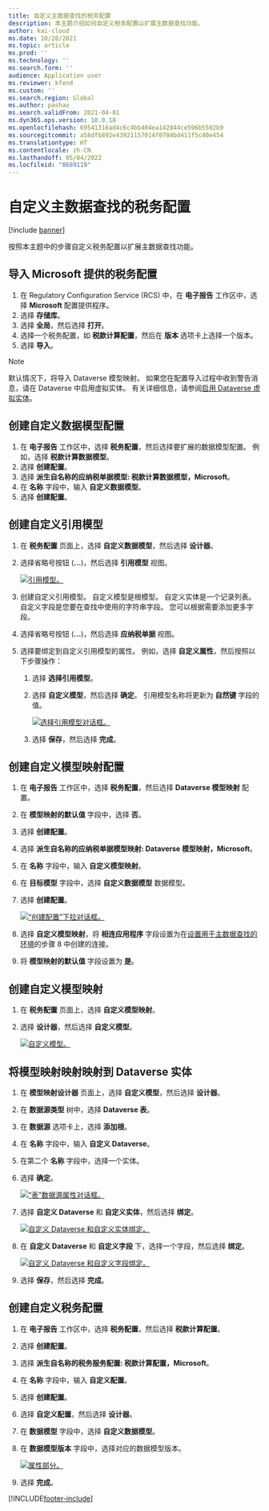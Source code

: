 ```yaml
---
title: 自定义主数据查找的税务配置
description: 本主题介绍如何自定义税务配置以扩展主数据查找功能。
author: kai-cloud
ms.date: 10/28/2021
ms.topic: article
ms.prod: ''
ms.technology: ''
ms.search.form: ''
audience: Application user
ms.reviewer: kfend
ms.custom: ''
ms.search.region: Global
ms.author: pashao
ms.search.validFrom: 2021-04-01
ms.dyn365.ops.version: 10.0.18
ms.openlocfilehash: 69541316ad4c6c4bb404ea142844ce596b5502b9
ms.sourcegitcommit: a58dfb892e43921157014f0784bd411f5c40e454
ms.translationtype: HT
ms.contentlocale: zh-CN
ms.lasthandoff: 05/04/2022
ms.locfileid: "8689119"
---
```

# <a name="customize-tax-configurations-for-master-data-lookup"></a>自定义主数据查找的税务配置

[!include [banner](../includes/banner.md)]

按照本主题中的步骤自定义税务配置以扩展主数据查找功能。

## <a name="import-a-tax-configuration-provided-by-microsoft"></a>导入 Microsoft 提供的税务配置

1. 在 Regulatory Configuration Service (RCS) 中，在 **电子报告** 工作区中，选择 **Microsoft** 配置提供程序。
2. 选择 **存储库**。
3. 选择 **全局**，然后选择 **打开**。
4. 选择一个税务配置，如 **税款计算配置**，然后在 **版本** 选项卡上选择一个版本。
5. 选择 **导入**。

> [!NOTE]
> 默认情况下，将导入 Dataverse 模型映射。 如果您在配置导入过程中收到警告消息，请在 Dataverse 中启用虚拟实体。 有关详细信息，请参阅[启用 Dataverse 虚拟实体](../../fin-ops-core/dev-itpro/power-platform/enable-virtual-entities.md)。

## <a name="create-a-customized-data-model-configuration"></a>创建自定义数据模型配置

1. 在 **电子报告** 工作区中，选择 **税务配置**，然后选择要扩展的数据模型配置。 例如，选择 **税款计算数据模型**。
2. 选择 **创建配置**。
3. 选择 **派生自名称的应纳税单据模型: 税款计算数据模型，Microsoft**。
4. 在 **名称** 字段中，输入 **自定义数据模型**。
5. 选择 **创建配置**。

## <a name="create-customized-reference-models"></a>创建自定义引用模型

1. 在 **税务配置** 页面上，选择 **自定义数据模型**，然后选择 **设计器**。
2. 选择省略号按钮 (**...**)，然后选择 **引用模型** 视图。

    [![引用模型。](./media/pic2.png)](./media/pic2.png)

3. 创建自定义引用模型。 自定义模型是根模型。 自定义实体是一个记录列表。 自定义字段是您要在查找中使用的字符串字段。 您可以根据需要添加更多字段。
4. 选择省略号按钮 (**...**)，然后选择 **应纳税单据** 视图。
5. 选择要绑定到自定义引用模型的属性。 例如，选择 **自定义属性**，然后按照以下步骤操作：

    1. 选择 **选择引用模型**。
    2. 选择 **自定义模型**，然后选择 **确定**。 引用模型名称将更新为 **自然键** 字段的值。

        [![选择引用模型对话框。](./media/pic5.png)](./media/pic5.png)

    3. 选择 **保存**，然后选择 **完成**。

## <a name="create-a-customized-model-mapping-configuration"></a>创建自定义模型映射配置

1. 在 **电子报告** 工作区中，选择 **税务配置**，然后选择 **Dataverse 模型映射** 配置。
2. 在 **模型映射的默认值** 字段中，选择 **否**。
3. 选择 **创建配置**。
4. 选择 **派生自名称的应纳税单据模型映射: Dataverse 模型映射，Microsoft**。
5. 在 **名称** 字段中，输入 **自定义模型映射**。
6. 在 **目标模型** 字段中，选择 **自定义数据模型** 数据模型。
7. 选择 **创建配置**。

    [![“创建配置”下拉对话框。](./media/pic6.png)](./media/pic6.png)

8. 选择 **自定义模型映射**，将 **相连应用程序** 字段设置为在[设置用于主数据查找的环境](tax-service-set-up-environment-master-data-lookup.md)的步骤 8 中创建的连接。
9. 将 **模型映射的默认值** 字段设置为 **是**。

## <a name="create-customized-model-mappings"></a>创建自定义模型映射

1. 在 **税务配置** 页面上，选择 **自定义模型映射**。
2. 选择 **设计器**，然后选择 **自定义模型**。

    [![自定义模型。](./media/pic8.png)](./media/pic8.png)

## <a name="map-a-model-mapping-to-a-dataverse-entity"></a>将模型映射映射映射到 Dataverse 实体

1. 在 **模型映射设计器** 页面上，选择 **自定义模型**，然后选择 **设计器**。
2. 在 **数据源类型** 树中，选择 **Dataverse 表**。
3. 在 **数据源** 选项卡上，选择 **添加根**。
4. 在 **名称** 字段中，输入 **自定义 Dataverse**。
5. 在第二个 **名称** 字段中，选择一个实体。
6. 选择 **确定**。

    [![“表”数据源属性对话框。](./media/pic9.png)](./media/pic9.png)

7. 选择 **自定义 Dataverse** 和 **自定义实体**，然后选择 **绑定**。

    [![自定义 Dataverse 和自定义实体绑定。](./media/pic10.png)](./media/pic10.png)

8. 在 **自定义 Dataverse** 和 **自定义字段** 下，选择一个字段，然后选择 **绑定**。

    [![自定义 Dataverse 和自定义字段绑定。](./media/pic11.png)](./media/pic11.png)

9. 选择 **保存**，然后选择 **完成**。

## <a name="create-a-customized-tax-configuration"></a>创建自定义税务配置

1. 在 **电子报告** 工作区中，选择 **税务配置**，然后选择 **税款计算配置**。
2. 选择 **创建配置**。
3. 选择 **派生自名称的税务服务配置: 税款计算配置，Microsoft**。
4. 在 **名称** 字段中，输入 **自定义配置**。
5. 选择 **创建配置**。
6. 选择 **自定义配置**，然后选择 **设计器**。
7. 在 **数据模型** 字段中，选择 **自定义数据模型**。
8. 在 **数据模型版本** 字段中，选择对应的数据模型版本。

    [![属性部分。](./media/pic13.png)](./media/pic13.png)

9. 选择 **完成**。

[!INCLUDE[footer-include](../../includes/footer-banner.md)]
